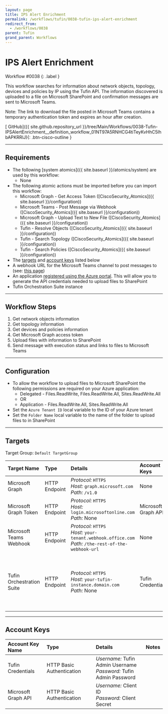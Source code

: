 ```yaml
---
layout: page
title: IPS Alert Enrichment
permalink: /workflows/tufin/0038-tufin-ips-alert-enrichment
redirect_from:
  - /workflows/0038
parent: Tufin
grand_parent: Workflows
---
```


# IPS Alert Enrichment
<div markdown="1">
Workflow #0038
{: .label }
</div>

This workflow searches for information about network objects, topology, devices and policies by IP using the Tufin API. The information discovered is uploaded to a file on Microsoft SharePoint and confirmation messages are sent to Microsoft Teams.

Note: The link to download the file posted in Microsoft Teams contains a temporary authentication token and expires an hour after creation.

[<i class="fab fa-github"></i> GitHub]({{ site.github.repository_url }}/tree/Main/Workflows/0038-Tufin-IPSAlertEnrichment__definition_workflow_01NT97A5RNHCG4tiTeyKvHhC5lhbAPKRRlJ){: .btn-cisco-outline }

---

## Requirements
* The following [system atomics]({{ site.baseurl }}/atomics/system) are used by this workflow:
	* None
* The following atomic actions must be imported before you can import this workflow:
	* Microsoft Graph - Get Access Token ([CiscoSecurity_Atomics]({{ site.baseurl }}/configuration))
	* Microsoft Teams - Post Message via Webhook ([CiscoSecurity_Atomics]({{ site.baseurl }}/configuration))
	* Microsoft Graph - Upload Text to New File ([CiscoSecurity_Atomics]({{ site.baseurl }}/configuration))
	* Tufin - Resolve Objects ([CiscoSecurity_Atomics]({{ site.baseurl }}/configuration))
	* Tufin - Search Topology ([CiscoSecurity_Atomics]({{ site.baseurl }}/configuration))
	* Tufin - Search Policies ([CiscoSecurity_Atomics]({{ site.baseurl }}/configuration))
* The [targets](#targets) and [account keys](#account-keys) listed below
* A webhook URL for the Microsoft Teams channel to post messages to (see: [this page](https://docs.microsoft.com/en-us/microsoftteams/platform/webhooks-and-connectors/how-to/add-incoming-webhook))
* An application [registered using the Azure portal](https://docs.microsoft.com/en-us/graph/auth-register-app-v2). This will allow you to generate the API credentials needed to upload files to SharePoint
* Tufin Orchestration Suite instance

---

## Workflow Steps
1. Get network objects information
1. Get topology information
1. Get devices and policies information
1. Get Microsoft Graph access token
1. Upload files with information to SharePoint
1. Send message with execution status and links to files to Microsoft Teams

---

## Configuration
* To allow the workflow to upload files to Microsoft SharePoint the following permissions are required on your Azure application:
	* Delegated - Files.ReadWrite, Files.ReadWrite.All, Sites.ReadWrite.All
	* OR
	* Application - Files.ReadWrite.All, Sites.ReadWrite.All
* Set the `Azure Tenant ID` local variable to the ID of your Azure tenant
* Set the `Folder Name` local variable to the name of the folder to upload files to in SharePoint

---

## Targets
Target Group: `Default TargetGroup`

| Target Name | Type | Details | Account Keys | Notes |
|:------------|:-----|:--------|:-------------|:------|
| Microsoft Graph | HTTP Endpoint | _Protocol:_ `HTTPS`<br />_Host:_ `graph.microsoft.com`<br />_Path:_ `/v1.0` | None | |
| Microsoft Graph Token | HTTP Endpoint | _Protocol:_ `HTTPS`<br />_Host:_ `login.microsoftonline.com`<br />_Path:_ None | Microsoft Graph API | 
| Microsoft Teams Webhook | HTTP Endpoint | _Protocol:_ `HTTPS`<br />_Host:_ `your-tenant.webhook.office.com`<br />_Path:_ `/the-rest-of-the-webhook-url` | None | |
| Tufin Orchestration Suite | HTTP Endpoint | _Protocol:_ `HTTPS`<br />_Host:_ `your-tufin-instance.domain.com`<br />_Path:_ None<br />| Tufin Credentials | If using a self-signed certificate, disable certificate validation on the target |

---

## Account Keys

| Account Key Name | Type | Details | Notes |
|:-----------------|:-----|:--------|:------|
| Tufin Credentials | HTTP Basic Authentication | _Username:_ Tufin Admin Username<br />_Password:_ Tufin Admin Password | |
| Microsoft Graph API | HTTP Basic Authentication | _Username:_ Client ID<br />_Password:_ Client Secret | |
